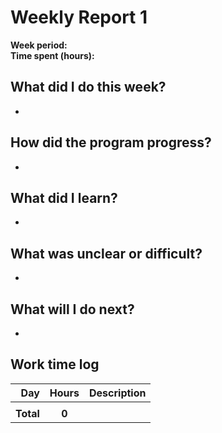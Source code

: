 # Weekly Report 1

**Week period:**  
**Time spent (hours):**  

## What did I do this week?
- 

## How did the program progress?
- 

## What did I learn?
- 

## What was unclear or difficult?
- 

## What will I do next?
- 

## Work time log
| Day | Hours | Description |
|----:|:-----:|-------------|
|     |       |             |
| **Total** | **0** | |
